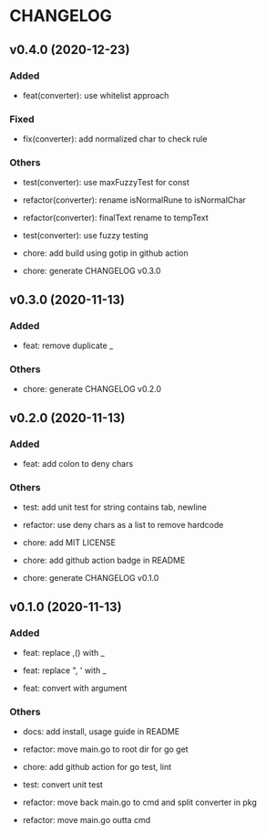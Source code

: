 # CHANGELOG

## v0.4.0 (2020-12-23)

### Added

- feat(converter): use whitelist approach

### Fixed

- fix(converter): add normalized char to check rule

### Others

- test(converter): use maxFuzzyTest for const

- refactor(converter): rename isNormalRune to isNormalChar

- refactor(converter): finalText rename to tempText

- test(converter): use fuzzy testing

- chore: add build using gotip in github action

- chore: generate CHANGELOG v0.3.0

## v0.3.0 (2020-11-13)

### Added

- feat: remove duplicate _

### Others

- chore: generate CHANGELOG v0.2.0

## v0.2.0 (2020-11-13)

### Added

- feat: add colon to deny chars

### Others

- test: add unit test for string contains tab, newline

- refactor: use deny chars as a list to remove hardcode

- chore: add MIT LICENSE

- chore: add github action badge in README

- chore: generate CHANGELOG v0.1.0

## v0.1.0 (2020-11-13)

### Added

- feat: replace ,() with _

- feat: replace ", ' with _

- feat: convert with argument

### Others

- docs: add install, usage guide in README

- refactor: move main.go to root dir for go get

- chore: add github action for go test, lint

- test: convert unit test

- refactor: move back main.go to cmd and split converter in pkg

- refactor: move main.go outta cmd